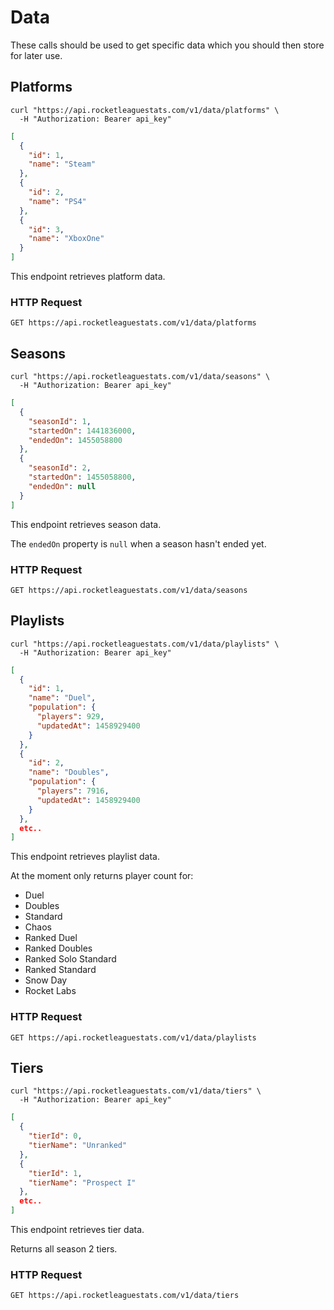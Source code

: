 # Data

These calls should be used to get specific data which you should then store for later use.

## Platforms

```shell
curl "https://api.rocketleaguestats.com/v1/data/platforms" \
  -H "Authorization: Bearer api_key"
```

```json
[
  {
    "id": 1,
    "name": "Steam"
  },
  {
    "id": 2,
    "name": "PS4"
  },
  {
    "id": 3,
    "name": "XboxOne"
  }
]
```

This endpoint retrieves platform data.

### HTTP Request

`GET https://api.rocketleaguestats.com/v1/data/platforms`

## Seasons

```shell
curl "https://api.rocketleaguestats.com/v1/data/seasons" \
  -H "Authorization: Bearer api_key"
```

```json
[
  {
    "seasonId": 1,
    "startedOn": 1441836000,
    "endedOn": 1455058800
  },
  {
    "seasonId": 2,
    "startedOn": 1455058800,
    "endedOn": null
  }
]
```

This endpoint retrieves season data.

The `endedOn` property is `null` when a season hasn't ended yet.

### HTTP Request

`GET https://api.rocketleaguestats.com/v1/data/seasons`

## Playlists

```shell
curl "https://api.rocketleaguestats.com/v1/data/playlists" \
  -H "Authorization: Bearer api_key"
```

```json
[
  {
    "id": 1,
    "name": "Duel",
    "population": {
      "players": 929,
      "updatedAt": 1458929400
    }
  },
  {
    "id": 2,
    "name": "Doubles",
    "population": {
      "players": 7916,
      "updatedAt": 1458929400
    }
  },
  etc..
]
```

This endpoint retrieves playlist data.

At the moment only returns player count for:

 * Duel
 * Doubles
 * Standard
 * Chaos
 * Ranked Duel
 * Ranked Doubles
 * Ranked Solo Standard
 * Ranked Standard
 * Snow Day
 * Rocket Labs

### HTTP Request

`GET https://api.rocketleaguestats.com/v1/data/playlists`

## Tiers

```shell
curl "https://api.rocketleaguestats.com/v1/data/tiers" \
  -H "Authorization: Bearer api_key"
```

```json
[
  {
    "tierId": 0,
    "tierName": "Unranked"
  },
  {
    "tierId": 1,
    "tierName": "Prospect I"
  },
  etc..
]
```

This endpoint retrieves tier data.

Returns all season 2 tiers.

### HTTP Request

`GET https://api.rocketleaguestats.com/v1/data/tiers`
